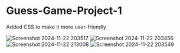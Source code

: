 ﻿# Guess-Game-Project-1
<p> Added CSS to make it more user-friendly</p>

![Screenshot 2024-11-22 203517](https://github.com/user-attachments/assets/ea40eb1a-0ea5-4415-b626-4aee1f38852c)
![Screenshot 2024-11-22 203456](https://github.com/user-attachments/assets/7139b555-3722-48f6-a051-da5c73d2b5c4)
![Screenshot 2024-11-22 213008](https://github.com/user-attachments/assets/3a095030-b7c5-4de3-b412-be4c89c94016)
![Screenshot 2024-11-22 203549](https://github.com/user-attachments/assets/e950af46-11aa-4aa6-99b2-afbf637e05ab)

